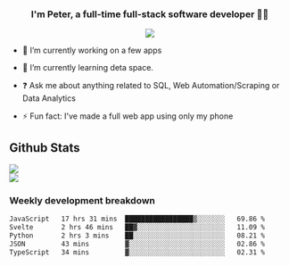 
### <div align="center">I'm Peter, a full-time full-stack software developer 👨‍💻</div>  
<div align="center">
<a href="https://ko-fi.com/theofficialpeter" target="_blank" style="display: inline-block;">
                <img
                    src="https://img.shields.io/badge/Donate-Ko--fi-F16061.svg?style=flat-square&logo=ko-fi" 
                    align="center"
                />
            </a> 
</div>  

- 🔭 I’m currently working on a few apps  
  

- 🌱 I’m currently learning deta space.  
  

- ❓ Ask me about anything related to SQL, Web Automation/Scraping or Data Analytics  
  

- ⚡ Fun fact: I've made a full web app using only my phone  
  



## Github Stats  
![](https://github-readme-stats.vercel.app/api?username=TheOfficialPeter&theme=tokyonight&hide_border=true&include_all_commits=false&count_private=false)<br/>
![](https://github-readme-stats.vercel.app/api/top-langs/?username=TheOfficialPeter&theme=tokyonight&hide_border=true&include_all_commits=false&count_private=false&layout=compact)

<h3>Weekly development breakdown</h3>

<!--START_SECTION:waka-->

```txt
JavaScript   17 hrs 31 mins  █████████████████▒░░░░░░░   69.86 %
Svelte       2 hrs 46 mins   ██▓░░░░░░░░░░░░░░░░░░░░░░   11.09 %
Python       2 hrs 3 mins    ██░░░░░░░░░░░░░░░░░░░░░░░   08.21 %
JSON         43 mins         ▓░░░░░░░░░░░░░░░░░░░░░░░░   02.86 %
TypeScript   34 mins         ▓░░░░░░░░░░░░░░░░░░░░░░░░   02.31 %
```

<!--END_SECTION:waka-->
